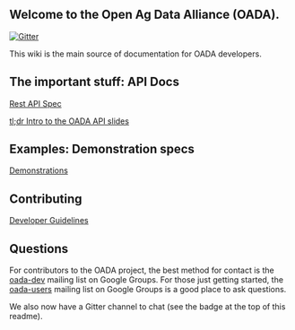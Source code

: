 ## Welcome to the **Open Ag Data Alliance** (OADA).

[![Gitter](https://badges.gitter.im/Join%20Chat.svg)](https://gitter.im/OADA/oada-docs?utm_source=badge&utm_medium=badge&utm_campaign=pr-badge)

This wiki is the main source of documentation for OADA developers.

## The important stuff: API Docs
[Rest API Spec](rest-specs/README.md)

[tl;dr Intro to the OADA API slides](https://cdn.rawgit.com/OADA/oada-docs/master/intro/OADA_API_Intro_Irrigation.html)

## Examples: Demonstration specs
[Demonstrations](demo-specs/README.md)

## Contributing
[Developer Guidelines](contributing/Developer-Guidelines.md)


## Questions
For contributors to the OADA project, the best method for contact is the
[oada-dev][oada-dev] mailing list on Google Groups.  For those just getting
started, the [oada-users][oada-users] mailing list on Google Groups is a good
place to ask questions.

We also now have a Gitter channel to chat (see the badge at the top of this readme).

[oada-dev]: https://groups.google.com/forum/#!forum/oada-dev
[oada-users]: https://groups.google.com/forum/#!forum/oada-users
[slides]: http://openag.io/OADA_Overview.pdf
[api-slides]: http://openag.io/OADA_API_Overview.pdf
